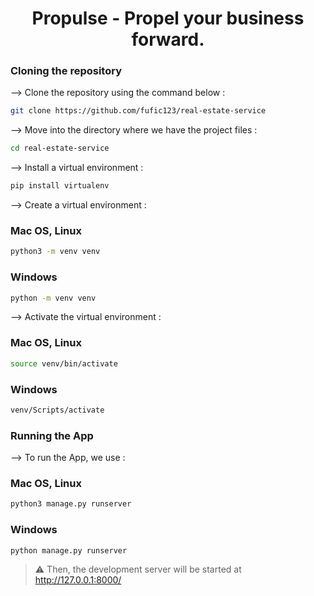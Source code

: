 <div align="center">

# Propulse - Propel your business forward. 
</div>

### Cloning the repository

--> Clone the repository using the command below :
```bash
git clone https://github.com/fufic123/real-estate-service

```

--> Move into the directory where we have the project files : 
```bash
cd real-estate-service

```

--> Install a virtual environment :
```bash
pip install virtualenv

```
--> Create a virtual environment :
### Mac OS, Linux
```bash
python3 -m venv venv

```
### Windows
```bash
python -m venv venv

```

--> Activate the virtual environment :
### Mac OS, Linux
```bash
source venv/bin/activate

```
### Windows
```bash
venv/Scripts/activate

```

### Running the App

--> To run the App, we use :
### Mac OS, Linux
```bash
python3 manage.py runserver

```
### Windows
```bash
python manage.py runserver

```

> ⚠ Then, the development server will be started at http://127.0.0.1:8000/

#


